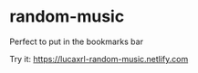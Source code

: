 # random-music

Perfect to put in the bookmarks bar  

Try it: https://lucaxrl-random-music.netlify.com
